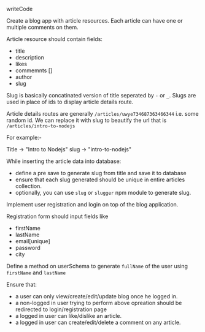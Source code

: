 writeCode

Create a blog app with article resources. Each article can have one or multiple comments on them.

Article resource should contain fields:

- title
- description
- likes
- commemnts []
- author
- slug

Slug is basically concatinated version of title seperated by `-` or `_`. Slugs are used in place of ids to display article details route.

Article details routes are generally `/articles/uwye734687363466344` i.e. some random id. We can replace it with slug to beautify the url that is `/articles/intro-to-nodejs`

For example:-

Title -> "Intro to Nodejs"
slug -> "intro-to-nodejs"

While inserting the article data into database:

- define a pre save to generate slug from title and save it to database
- ensure that each slug generated should be unique in entire articles collection.
- optionally, you can use `slug` or `slugger` npm module to generate slug.

Implement user registration and login on top of the blog application.

Registration form should input fields like

- firstName
- lastName
- email[unique]
- password
- city

Define a method on userSchema to generate `fullName` of the user using `firstName` and `lastName`

Ensure that:

- a user can only view/create/edit/update blog once he logged in.
- a non-logged in user trying to perform above opreation should be redirected to login/registration page
- a logged in user can like/dislike an article.
- a logged in user can create/edit/delete a comment on any article.
